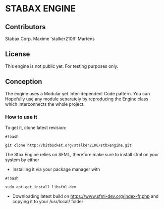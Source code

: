 # STABAX ENGINE #

## Contributors ##
Stabax Corp.
Maxime 'stalker2106' Martens

## License ##
This engine is not public yet. For testing purposes only.

## Conception ##
The engine uses a Modular yet Inter-dependent Code pattern. You can Hopefully use any module separately by reproducing the Engine class which interconnects the whole project.


### How to use it ###

To get it, clone latest revision: 
```
#!bash

git clone http://bitbucket.org/stalker2106/stbxengine.git
```

The Stbx Engine relies on SFML, therefore make sure to install sfml on your system by either
* Installing it via your package manager with 
```
#!bash

sudo apt-get install libsfml-dev
```
* Downloading latest build on https://www.sfml-dev.org/index-fr.php and copying it to your /usr/local/ folder